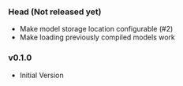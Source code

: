 ﻿### Head (Not released yet)

* Make model storage location configurable (#2)
* Make loading previously compiled models work

### v0.1.0

* Initial Version

